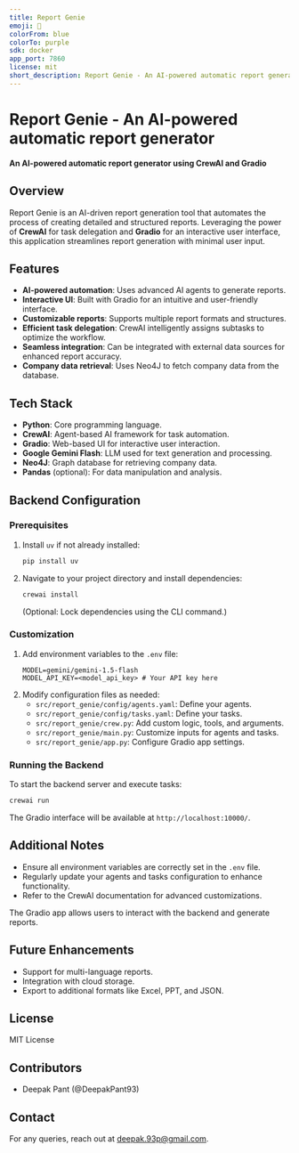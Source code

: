 ```yaml
---
title: Report Genie
emoji: 🎵
colorFrom: blue
colorTo: purple
sdk: docker
app_port: 7860
license: mit
short_description: Report Genie - An AI-powered automatic report generator
---
```


# Report Genie - An AI-powered automatic report generator

**An AI-powered automatic report generator using CrewAI and Gradio**

## Overview
Report Genie is an AI-driven report generation tool that automates the process of creating detailed and structured reports. Leveraging the power of **CrewAI** for task delegation and **Gradio** for an interactive user interface, this application streamlines report generation with minimal user input.

## Features
- **AI-powered automation**: Uses advanced AI agents to generate reports.
- **Interactive UI**: Built with Gradio for an intuitive and user-friendly interface.
- **Customizable reports**: Supports multiple report formats and structures.
- **Efficient task delegation**: CrewAI intelligently assigns subtasks to optimize the workflow.
- **Seamless integration**: Can be integrated with external data sources for enhanced report accuracy.
- **Company data retrieval**: Uses Neo4J to fetch company data from the database.

## Tech Stack
- **Python**: Core programming language.
- **CrewAI**: Agent-based AI framework for task automation.
- **Gradio**: Web-based UI for interactive user interaction.
- **Google Gemini Flash**: LLM used for text generation and processing.
- **Neo4J**: Graph database for retrieving company data.
- **Pandas** (optional): For data manipulation and analysis.

## Backend Configuration

### Prerequisites
1. Install `uv` if not already installed:
   ```bash
   pip install uv
   ```
2. Navigate to your project directory and install dependencies:
   ```bash
   crewai install
   ```
   (Optional: Lock dependencies using the CLI command.)

### Customization
1. Add environment variables to the `.env` file:
   ```plaintext
   MODEL=gemini/gemini-1.5-flash
   MODEL_API_KEY=<model_api_key> # Your API key here
   ```
2. Modify configuration files as needed:
   - `src/report_genie/config/agents.yaml`: Define your agents.
   - `src/report_genie/config/tasks.yaml`: Define your tasks.
   - `src/report_genie/crew.py`: Add custom logic, tools, and arguments.
   - `src/report_genie/main.py`: Customize inputs for agents and tasks.
   - `src/report_genie/app.py`: Configure Gradio app settings.

### Running the Backend
To start the backend server and execute tasks:
```bash
crewai run
```
The Gradio interface will be available at `http://localhost:10000/`.

## Additional Notes
- Ensure all environment variables are correctly set in the `.env` file.
- Regularly update your agents and tasks configuration to enhance functionality.
- Refer to the CrewAI documentation for advanced customizations.


The Gradio app allows users to interact with the backend and generate reports.

## Future Enhancements
- Support for multi-language reports.
- Integration with cloud storage.
- Export to additional formats like Excel, PPT, and JSON.

## License
MIT License

## Contributors
- Deepak Pant (@DeepakPant93)

## Contact
For any queries, reach out at [deepak.93p@gmail.com](mailto:deepak.93p@gmail.com).